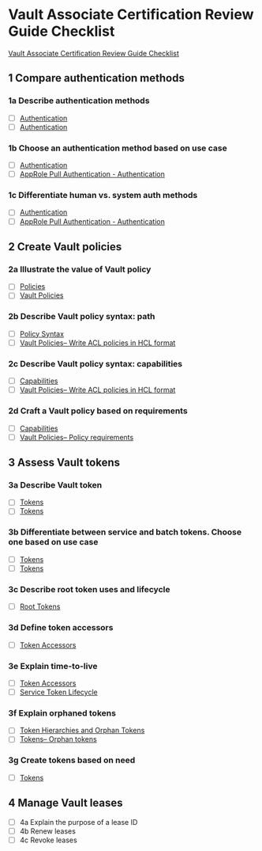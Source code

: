 # Vault Associate Certification Review Guide Checklist
[Vault Associate Certification Review Guide Checklist](https://learn.hashicorp.com/tutorials/vault/certification-vault-associate)

## 1 Compare authentication methods
### 1a Describe authentication methods
- [ ] [Authentication](https://www.vaultproject.io/docs/auth)  
- [ ] [Authentication](https://learn.hashicorp.com/vault/getting-started/authentication)
### 1b	Choose an authentication method based on use case
- [ ] [Authentication](https://www.vaultproject.io/docs/concepts/auth.html)  
- [ ] [AppRole Pull Authentication - Authentication](https://learn.hashicorp.com/vault/identity-access-management/approle#auth-methods)
### 1c	Differentiate human vs. system auth methods
- [ ] [Authentication](https://www.vaultproject.io/docs/concepts/auth.html)  
- [ ] [AppRole Pull Authentication - Authentication](https://learn.hashicorp.com/vault/identity-access-management/approle#auth-methods)

## 2 Create Vault policies
### 2a Illustrate the value of Vault policy
- [ ] [Policies](https://www.vaultproject.io/docs/concepts/policies/)  
- [ ] [Vault Policies](https://learn.hashicorp.com/vault/identity-access-management/iam-policies)
### 2b Describe Vault policy syntax: path
- [ ] [Policy Syntax](https://www.vaultproject.io/docs/concepts/policies.html#policy-syntax)  
- [ ] [Vault Policies– Write ACL policies in HCL format](https://learn.hashicorp.com/vault/identity-access-management/iam-policies#step-1-write-acl-policies-in-hcl-format)
### 2c Describe Vault policy syntax: capabilities
- [ ] [Capabilities](https://www.vaultproject.io/docs/concepts/policies.html#capabilities)  
- [ ] [Vault Policies– Write ACL policies in HCL format](https://learn.hashicorp.com/vault/identity-access-management/iam-policies#step-1-write-acl-policies-in-hcl-format)
### 2d Craft a Vault policy based on requirements
- [ ] [Capabilities](https://www.vaultproject.io/docs/concepts/policies.html#capabilities)  
- [ ] [Vault Policies– Policy requirements](https://learn.hashicorp.com/vault/identity-access-management/iam-policies#policy-requirements-1)

## 3 Assess Vault tokens
### 3a Describe Vault token
- [ ] [Tokens](https://www.vaultproject.io/docs/concepts/tokens.html)  
- [ ] [Tokens](https://learn.hashicorp.com/vault/identity-access-management/tokens)
### 3b Differentiate between service and batch tokens. Choose one based on use case
- [ ] [Tokens](https://www.vaultproject.io/docs/concepts/tokens.html)  
- [ ] [Tokens](https://learn.hashicorp.com/vault/identity-access-management/tokens)
### 3c Describe root token uses and lifecycle
- [ ] [Root Tokens](https://www.vaultproject.io/docs/concepts/tokens.html#root-tokens)
### 3d Define token accessors
- [ ] [Token Accessors](https://www.vaultproject.io/docs/concepts/tokens.html#token-accessors)
### 3e Explain time-to-live
- [ ] [Token Accessors](https://www.vaultproject.io/docs/concepts/tokens.html#token-accessors)  
- [ ] [Service Token Lifecycle](https://learn.hashicorp.com/vault/identity-access-management/tokens#service-token-lifecycle)
### 3f Explain orphaned tokens
- [ ] [Token Hierarchies and Orphan Tokens](https://www.vaultproject.io/docs/concepts/tokens.html#token-hierarchies-and-orphan-tokens)  
- [ ] [Tokens– Orphan tokens](https://learn.hashicorp.com/vault/identity-access-management/tokens#orphan-tokens)
### 3g Create tokens based on need
- [ ] [Tokens](https://learn.hashicorp.com/vault/identity-access-management/tokens)  

## 4 Manage Vault leases
- [ ] 4a Explain the purpose of a lease ID
- [ ] 4b Renew leases
- [ ] 4c Revoke leases
